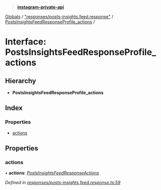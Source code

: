 > **[instagram-private-api](../README.md)**

[Globals](../README.md) / ["responses/posts-insights.feed.response"](../modules/_responses_posts_insights_feed_response_.md) / [PostsInsightsFeedResponseProfile_actions](_responses_posts_insights_feed_response_.postsinsightsfeedresponseprofile_actions.md) /

# Interface: PostsInsightsFeedResponseProfile_actions

## Hierarchy

* **PostsInsightsFeedResponseProfile_actions**

## Index

### Properties

* [actions](_responses_posts_insights_feed_response_.postsinsightsfeedresponseprofile_actions.md#actions)

## Properties

###  actions

• **actions**: *[PostsInsightsFeedResponseActions](_responses_posts_insights_feed_response_.postsinsightsfeedresponseactions.md)*

*Defined in [responses/posts-insights.feed.response.ts:59](https://github.com/dilame/instagram-private-api/blob/3e16058/src/responses/posts-insights.feed.response.ts#L59)*